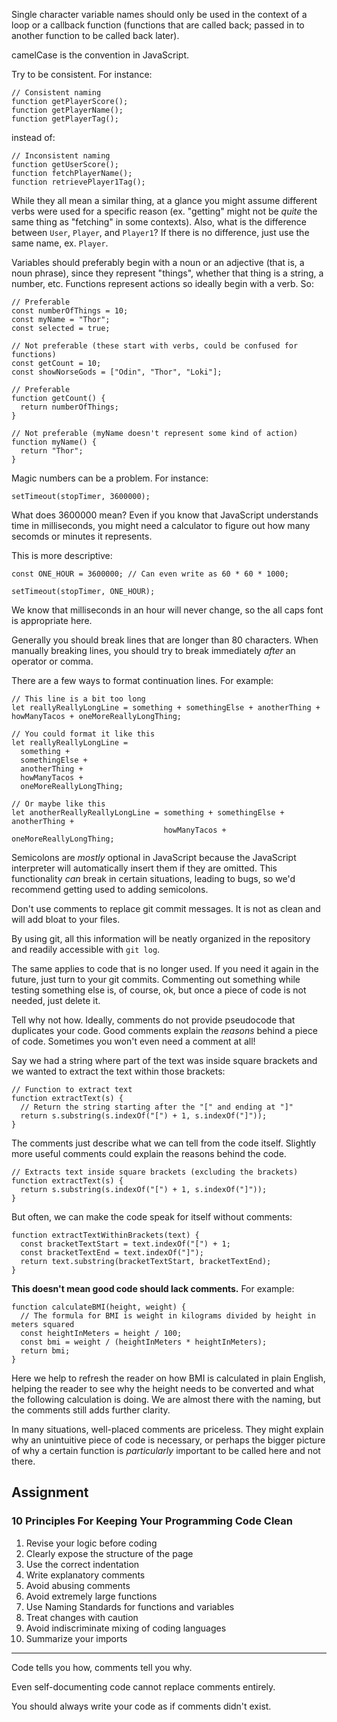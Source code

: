 Single character variable names should only be used in the context of a loop or a callback function (functions that are called back; passed in to another function to be called back later).

camelCase is the convention in JavaScript.

Try to be consistent. For instance:

```
// Consistent naming
function getPlayerScore();
function getPlayerName();
function getPlayerTag();
```

instead of:

```
// Inconsistent naming
function getUserScore();
function fetchPlayerName();
function retrievePlayer1Tag();
```

While they all mean a similar thing, at a glance you might assume different verbs were used for a specific reason (ex. "getting" might not be *quite* the same thing as "fetching" in some contexts). Also, what is the difference between `User`, `Player`, and `Player1`? If there is no difference, just use the same name, ex. `Player`.

Variables should preferably begin with a noun or an adjective (that is, a noun phrase), since they represent "things", whether that thing is a string, a number, etc. Functions represent actions so ideally begin with a verb. So:

```
// Preferable
const numberOfThings = 10;
const myName = "Thor";
const selected = true;

// Not preferable (these start with verbs, could be confused for functions)
const getCount = 10;
const showNorseGods = ["Odin", "Thor", "Loki"];

// Preferable
function getCount() {
  return numberOfThings;
}

// Not preferable (myName doesn't represent some kind of action)
function myName() {
  return "Thor";
}
```

Magic numbers can be a problem. For instance:

```
setTimeout(stopTimer, 3600000);
```

What does 3600000 mean? Even if you know that JavaScript understands time in milliseconds, you might need a calculator to figure out how many secomds or minutes it represents.

This is more descriptive:

```
const ONE_HOUR = 3600000; // Can even write as 60 * 60 * 1000;

setTimeout(stopTimer, ONE_HOUR);
```

We know that milliseconds in an hour will never change, so the all caps font is appropriate here.

Generally you should break lines that are longer than 80 characters. When manually breaking lines, you should try to break immediately *after* an operator or comma.

There are a few ways to format continuation lines. For example:

```
// This line is a bit too long
let reallyReallyLongLine = something + somethingElse + anotherThing + howManyTacos + oneMoreReallyLongThing;

// You could format it like this
let reallyReallyLongLine =
  something +
  somethingElse +
  anotherThing +
  howManyTacos +
  oneMoreReallyLongThing;

// Or maybe like this
let anotherReallyReallyLongLine = something + somethingElse + anotherThing +
                                  howManyTacos + oneMoreReallyLongThing;
```

Semicolons are *mostly* optional in JavaScript because the JavaScript interpreter will automatically insert them if they are omitted. This functionality *can* break in certain situations, leading to bugs, so we'd recommend getting used to adding semicolons.

Don't use comments to replace git commit messages. It is not as clean and will add bloat to your files.

By using git, all this information will be neatly organized in the repository and readily accessible with `git log`.

The same applies to code that is no longer used. If you need it again in the future, just turn to your git commits. Commenting out something while testing something else is, of course, ok, but once a piece of code is not needed, just delete it.

Tell why not how. Ideally, comments do not provide pseudocode that duplicates your code. Good comments explain the *reasons* behind a piece of code. Sometimes you won't even need a comment at all!

Say we had a string where part of the text was inside square brackets and we wanted to extract the text within those brackets:

```
// Function to extract text
function extractText(s) {
  // Return the string starting after the "[" and ending at "]"
  return s.substring(s.indexOf("[") + 1, s.indexOf("]"));
}
```

The comments just describe what we can tell from the code itself. Slightly more useful comments could explain the reasons behind the code.

```
// Extracts text inside square brackets (excluding the brackets)
function extractText(s) {
  return s.substring(s.indexOf("[") + 1, s.indexOf("]"));
}
```

But often, we can make the code speak for itself without comments:

```
function extractTextWithinBrackets(text) {
  const bracketTextStart = text.indexOf("[") + 1;
  const bracketTextEnd = text.indexOf("]");
  return text.substring(bracketTextStart, bracketTextEnd);
}
```

**This doesn't mean good code should lack comments.** For example:

```
function calculateBMI(height, weight) {
  // The formula for BMI is weight in kilograms divided by height in meters squared
  const heightInMeters = height / 100;
  const bmi = weight / (heightInMeters * heightInMeters);
  return bmi;
}
```

Here we help to refresh the reader on how BMI is calculated in plain English, helping the reader to see why the height needs to be converted and what the following calculation is doing. We are almost there with the naming, but the comments still adds further clarity.

In many situations, well-placed comments are priceless. They might explain why an unintuitive piece of code is necessary, or perhaps the bigger picture of why a certain function is *particularly* important to be called here and not there.

## Assignment

### 10 Principles For Keeping Your Programming Code Clean

1) Revise your logic before coding
2) Clearly expose the structure of the page
3) Use the correct indentation
4) Write explanatory comments
5) Avoid abusing comments
6) Avoid extremely large functions
7) Use Naming Standards for functions and variables
8) Treat changes with caution
9) Avoid indiscriminate mixing of coding languages
10) Summarize your imports

--------------------------------------


Code tells you how, comments tell you why.

Even self-documenting code cannot replace comments entirely.

You should always write your code as if comments didn't exist.

